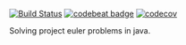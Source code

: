 [![Build Status](https://travis-ci.org/ZsoltFabok/project_euler_java.svg?branch=master)](https://travis-ci.org/ZsoltFabok/project_euler_java)
[![codebeat badge](https://codebeat.co/badges/79dd29e4-185a-46d5-b913-a68b3dd197f4)](https://codebeat.co/projects/github-com-zsoltfabok-project_euler_java-master)
[![codecov](https://codecov.io/gh/ZsoltFabok/project_euler_java/branch/master/graph/badge.svg)](https://codecov.io/gh/ZsoltFabok/project_euler_java)

Solving project euler problems in java.